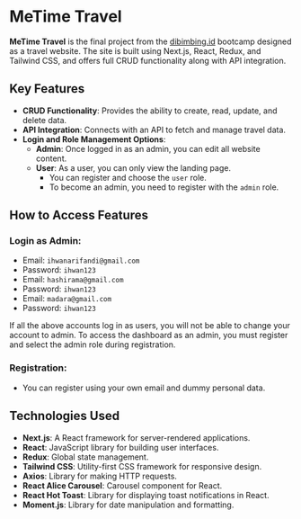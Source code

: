 # MeTime Travel

**MeTime Travel** is the final project from the [dibimbing.id](https://dibimbing.id) bootcamp designed as a travel website. The site is built using Next.js, React, Redux, and Tailwind CSS, and offers full CRUD functionality along with API integration.

## Key Features

- **CRUD Functionality**: Provides the ability to create, read, update, and delete data.
- **API Integration**: Connects with an API to fetch and manage travel data.
- **Login and Role Management Options**:
  - **Admin**: Once logged in as an admin, you can edit all website content.
  - **User**: As a user, you can only view the landing page.
    - You can register and choose the `user` role.
    - To become an admin, you need to register with the `admin` role.

## How to Access Features

### Login as Admin:

- Email: `ihwanarifandi@gmail.com`
- Password: `ihwan123`
- Email: `hashirama@gmail.com`
- Password: `ihwan123`
- Email: `madara@gmail.com`
- Password: `ihwan123`

If all the above accounts log in as users, you will not be able to change your account to admin. To access the dashboard as an admin, you must register and select the admin role during registration.

### Registration:

- You can register using your own email and dummy personal data.

## Technologies Used

- **Next.js**: A React framework for server-rendered applications.
- **React**: JavaScript library for building user interfaces.
- **Redux**: Global state management.
- **Tailwind CSS**: Utility-first CSS framework for responsive design.
- **Axios**: Library for making HTTP requests.
- **React Alice Carousel**: Carousel component for React.
- **React Hot Toast**: Library for displaying toast notifications in React.
- **Moment.js**: Library for date manipulation and formatting.
